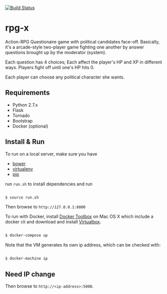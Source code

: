 [![Build Status](https://travis-ci.org/jochasinga/rpg-x.svg?branch=dev)](https://travis-ci.org/jochasinga/rpg-x)

rpg-x
=====

Action-RPG Questionaire game with political candidates face-off.
Basically, it's a arcade-style two-player game fighting one another
by answer questions brought up by the moderator (system).

Each question has 4 choices; Each affect the player's HP and XP in 
different ways. Players fight off until one's HP hits 0.

Each player can choose any political character she wants. 

Requirements
------------

+ Python 2.7.x
+ Flask
+ Tornado
+ Bootstrap
+ Docker (optional)

Install & Run
-------------

To run on a local server, make sure you have 
+ [bower](http://bower.io/)
+ [virtualenv](https://pypi.python.org/pypi/virtualenv)
+ [pip](https://pip.pypa.io/en/stable/installing/)


run `run.sh` to install dependencies and run

```bash

$ source run.sh

```

Then browse to `http://127.0.0.1:8000`

To run with Docker, install [Docker Toolbox](https://www.docker.com/products/docker-toolbox) on Mac OS X
which include a docker cli and download and install [Virtualbox](http://download.virtualbox.org/virtualbox/5.0.14/VirtualBox-5.0.14-105127-OSX.dmg).

```bash

$ docker-compose up

```

Note that the VM generates its own ip address, which can be checked with:

```bash

$ docker-machine ip


```

Need IP change
--------------

Then browse to `http://<ip-address>:5000`.








